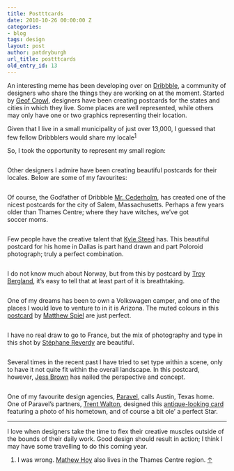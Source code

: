 ```yaml
---
title: Postttcards
date: 2010-10-26 00:00:00 Z
categories:
- blog
tags: design
layout: post
author: patdryburgh
url_title: postttcards
old_entry_id: 13
---
```


<p>An interesting meme has been developing over on <a href="http://dribbble.com/">Dribbble</a>, a community of designers who share the things they are working on at the moment. Started by <a href="http://dribbble.com/shots/69556-Utah">Geof Crowl</a>, designers have been creating postcards for the states and cities in which they live. Some places are well represented, while others may only have one or two graphics representing their&nbsp;location.</p>

<p>Given that I live in a small municipality of just over 13,000, I guessed that few fellow Dribbblers would share my locale<sup><a href="#48797" id="fn1" title="see footnote 1">1</a></sup></p>

<p>So, I took the opportunity to represent my small&nbsp;region: </p>

<p><img src="http://dribbble.com/system/users/530/screenshots/70202/shot_1288032047.jpg?1288032047" alt=""></p>

<p>Other designers I admire have been creating beautiful postcards for their locales. Below are some of my&nbsp;favourites: </p>

<p><img src="http://dribbble.com/system/users/1/screenshots/70130/shot_1288024035.png" alt=""></p>

<p>Of course, the Godfather of Dribbble <a href="http://simplebits.com">Mr. Cederholm</a>, has created one of the nicest postcards for the city of Salem, Massachusetts. Perhaps a few years older than Thames Centre; where they have witches, we’ve got soccer&nbsp;moms.</p>

<p><img src="http://dribbble.com/system/users/472/screenshots/70616/shot_1288100634.png" alt=""></p>

<p>Few people have the creative talent that <a href="http://kylesteed.com">Kyle Steed</a> has. This beautiful postcard for his home in Dallas is part hand drawn and part Poloroid photograph; truly a perfect&nbsp;combination.</p>

<p><img src="http://dribbble.com/system/users/3539/screenshots/69974/shot_1287989690.png" alt=""></p>

<p>I do not know much about Norway, but from this by postcard by <a href="http://www.airo.no/">Troy Bergland</a>, it’s easy to tell that at least part of it is&nbsp;breathtaking.</p>

<p><img src="http://dribbble.com/system/users/1775/screenshots/70370/shot_1288048017.png" alt=""></p>

<p>One of my dreams has been to own a Volkswagen camper, and one of the places I would love to venture to in it is Arizona. The muted colours in this <a href="http://dribbble.com/system/users/1775/screenshots/70370/shot_1288048017.png">postcard</a> by <a href="http://www.hellocreative.com/">Matthew Spiel</a> are just&nbsp;perfect.</p>

<p><img src="http://dribbble.com/system/users/3064/screenshots/70265/shot_1288037110.png?1288037110" alt=""></p>

<p>I have no real draw to go to France, but the mix of photography and type in this shot by <a href="http://www.areskub.com/">Stéphane Reverdy</a> are&nbsp;beautiful.</p>

<p><img src="http://dribbble.com/system/users/661/screenshots/70296/shot_1288039002.png" alt=""></p>

<p>Several times in the recent past I have tried to set type within a scene, only to have it not quite fit within the overall landscape. In this postcard, however, <a href="http://jessbrown.me/">Jess Brown</a> has nailed the perspective and&nbsp;concept.</p>

<p><img src="http://dribbble.com/system/users/372/screenshots/70667/shot_1288107247.png?1288107247" alt=""></p>

<p>One of my favourite design agencies, <a href="http://paravelinc.com/">Paravel</a>, calls Austin, Texas home. One of Paravel’s partners, <a href="http://trentwalton.com/">Trent Walton</a>, designed this <a href="http://dribbble.com/shots/70667-Texas">antique-looking card</a> featuring a photo of his hometown, and of course a bit ole’ a perfect&nbsp;Star.</p>

<hr>

<p>I love when designers take the time to flex their creative muscles outside of the bounds of their daily work. Good design should result in action; I think I may have some travelling to do this coming&nbsp;year.</p>

<div id="footnote">
    <ol>
        <li id="48797">I was wrong. <a href="http://twitter.com/mathewh">Mathew Hoy</a> also lives in the Thames Centre region.&nbsp;<a href="#fn1" title="return to article">↑</a></li>
    </ol>
</div>